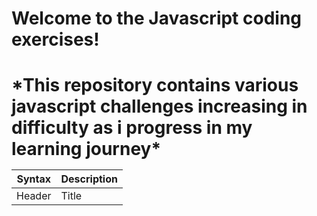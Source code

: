 <h1>Welcome to the Javascript coding exercises!<h1>
*This repository contains various javascript challenges increasing in difficulty as i progress in my learning journey*

| Syntax | Description |
| ----------- | ----------- |
| Header | Title |

